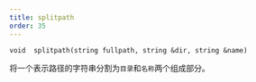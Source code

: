 ```yaml
---
title: splitpath
order: 35
---
```

`void  splitpath(string fullpath, string &dir, string &name)`

将一个表示路径的字符串分割为`目录`和`名称`两个组成部分。
